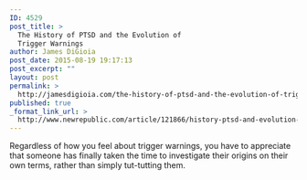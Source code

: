 ```yaml
---
ID: 4529
post_title: >
  The History of PTSD and the Evolution of
  Trigger Warnings
author: James DiGioia
post_date: 2015-08-19 19:17:13
post_excerpt: ""
layout: post
permalink: >
  http://jamesdigioia.com/the-history-of-ptsd-and-the-evolution-of-trigger-warnings/
published: true
_format_link_url: >
  http://www.newrepublic.com/article/121866/history-ptsd-and-evolution-trigger-warnings
---
```

Regardless of how you feel about trigger warnings, you have to appreciate that someone has finally taken the time to investigate their origins on their own terms, rather than simply tut-tutting them.